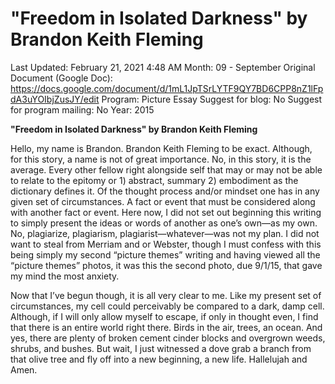 # "Freedom in Isolated Darkness" by Brandon Keith Fleming

Last Updated: February 21, 2021 4:48 AM
Month: 09 - September
Original Document (Google Doc): https://docs.google.com/document/d/1mL1JpTSrLYTF9QY7BD6CPP8nZ1lFpdA3uYOIbjZusJY/edit
Program: Picture Essay
Suggest for blog: No
Suggest for program mailing: No
Year: 2015

**"Freedom in Isolated Darkness" by Brandon Keith Fleming**

Hello, my name is Brandon. Brandon Keith Fleming to be exact. Although, for this story, a name is not of great importance. No, in this story, it is the average. Every other fellow right alongside self that may or may not be able to relate to the epitomy or 1) abstract, summary 2) embodiment as the dictionary defines it. Of the thought process and/or mindset one has in any given set of circumstances. A fact or event that must be considered along with another fact or event. Here now, I did not set out beginning this writing to simply present the ideas or words of another as one’s own—as my own. No, plagiarize, plagiarism, plagiarist—whatever—was not my plan. I did not want to steal from Merriam and or Webster, though I must confess with this being simply my second “picture themes” writing and having viewed all the “picture themes” photos, it was this the second photo, due 9/1/15, that gave my mind the most anxiety.

Now that I’ve begun though, it is all very clear to me. Like my present set of circumstances, my cell could perceivably be compared to a dark, damp cell. Although, if I will only allow myself to escape, if only in thought even, I find that there is an entire world right there. Birds in the air, trees, an ocean. And yes, there are plenty of broken cement cinder blocks and overgrown weeds, shrubs, and bushes. But wait, I just witnessed a dove grab a branch from that olive tree and fly off into a new beginning, a new life. Hallelujah and Amen.